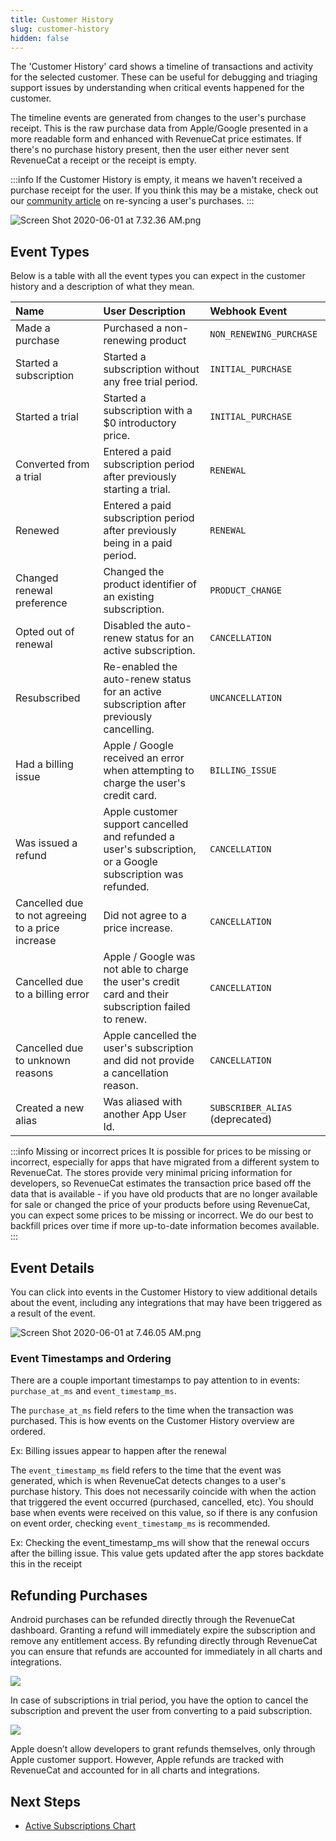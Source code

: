 ```yaml
---
title: Customer History
slug: customer-history
hidden: false
---
```


The 'Customer History' card shows a timeline of transactions and activity for the selected customer. These can be useful for debugging and triaging support issues by understanding when critical events happened for the customer.

The timeline events are generated from changes to the user's purchase receipt. This is the raw purchase data from Apple/Google presented in a more readable form and enhanced with RevenueCat price estimates. If there's no purchase history present, then the user either never sent RevenueCat a receipt or the receipt is empty.

:::info
If the Customer History is empty, it means we haven't received a purchase receipt for the user. If you think this may be a mistake, check out our [community article](https://community.revenuecat.com/dashboard-tools-52/when-a-purchase-isn-t-showing-up-in-revenuecat-105) on re-syncing a user's purchases.
:::

![](https://files.readme.io/30a3f7f-Screen_Shot_2020-06-01_at_7.32.36_AM.png "Screen Shot 2020-06-01 at 7.32.36 AM.png")

## Event Types

Below is a table with all the event types you can expect in the customer history and a description of what they mean.

| Name                                              | User Description                                                                                            | Webhook Event                   |
| :------------------------------------------------ | :---------------------------------------------------------------------------------------------------------- | :------------------------------ |
| Made a purchase                                   | Purchased a non-renewing product                                                                            | `NON_RENEWING_PURCHASE`         |
| Started a subscription                            | Started a subscription without any free trial period.                                                       | `INITIAL_PURCHASE`              |
| Started a trial                                   | Started a subscription with a $0 introductory price.                                                        | `INITIAL_PURCHASE`              |
| Converted from a trial                            | Entered a paid subscription period after previously starting a trial.                                       | `RENEWAL`                       |
| Renewed                                           | Entered a paid subscription period after previously being in a paid period.                                 | `RENEWAL`                       |
| Changed renewal preference                        | Changed the product identifier of an existing subscription.                                                 | `PRODUCT_CHANGE`                |
| Opted out of renewal                              | Disabled the auto-renew status for an active subscription.                                                  | `CANCELLATION`                  |
| Resubscribed                                      | Re-enabled the auto-renew status for an active subscription after previously cancelling.                    | `UNCANCELLATION`                |
| Had a billing issue                               | Apple / Google received an error when attempting to charge the user's credit card.                          | `BILLING_ISSUE`                 |
| Was issued a refund                               | Apple customer support cancelled and refunded a user's subscription, or a Google subscription was refunded. | `CANCELLATION`                  |
| Cancelled due to not agreeing to a price increase | Did not agree to a price increase.                                                                          | `CANCELLATION`                  |
| Cancelled due to a billing error                  | Apple / Google was not able to charge the user's credit card and their subscription failed to renew.        | `CANCELLATION`                  |
| Cancelled due to unknown reasons                  | Apple cancelled the user's subscription and did not provide a cancellation reason.                          | `CANCELLATION`                  |
| Created a new alias                               | Was aliased with another App User Id.                                                                       | `SUBSCRIBER_ALIAS` (deprecated) |

:::info Missing or incorrect prices
It is possible for prices to be missing or incorrect, especially for apps that have migrated from a different system to RevenueCat. The stores provide very minimal pricing information for developers, so RevenueCat estimates the transaction price based off the data that is available - if you have old products that are no longer available for sale or changed the price of your products before using RevenueCat, you can expect some prices to be missing or incorrect. We do our best to backfill prices over time if more up-to-date information becomes available.
:::

## Event Details

You can click into events in the Customer History to view additional details about the event, including any integrations that may have been triggered as a result of the event.

![](https://files.readme.io/703caac-Screen_Shot_2020-06-01_at_7.46.05_AM.png "Screen Shot 2020-06-01 at 7.46.05 AM.png")

### Event Timestamps and Ordering

There are a couple important timestamps to pay attention to in events: `purchase_at_ms` and `event_timestamp_ms`.

The `purchase_at_ms` field refers to the time when the transaction was purchased. This is how events on the Customer History overview are ordered.

Ex: Billing issues appear to happen after the renewal

The `event_timestamp_ms` field refers to the time that the event was generated, which is when RevenueCat detects changes to a user's purchase history. This does not necessarily coincide with when the action that triggered the event occurred (purchased, cancelled, etc). You should base when events were received on this value, so if there is any confusion on event order, checking `event_timestamp_ms` is recommended.

Ex: Checking the event_timestamp_ms will show that the renewal occurs after the billing issue. This value gets updated after the app stores backdate this in the receipt

## Refunding Purchases

Android purchases can be refunded directly through the RevenueCat dashboard. Granting a refund will immediately expire the subscription and remove any entitlement access. By refunding directly through RevenueCat you can ensure that refunds are accounted for immediately in all charts and integrations.

![](https://files.readme.io/e2cb2fe-Screenshot_2023-06-12_at_15.01.32.png)

In case of subscriptions in trial period, you have the option to cancel the subscription and prevent the user from converting to a paid subscription.

![](https://files.readme.io/07fe246-Screenshot_2023-06-12_at_14.58.30.png)

Apple doesn’t allow developers to grant refunds themselves, only through Apple customer support. However, Apple refunds are tracked with RevenueCat and accounted for in all charts and integrations.

## Next Steps

- [Active Subscriptions Chart](/dashboard-and-metrics/charts/active-subscriptions-chart)
